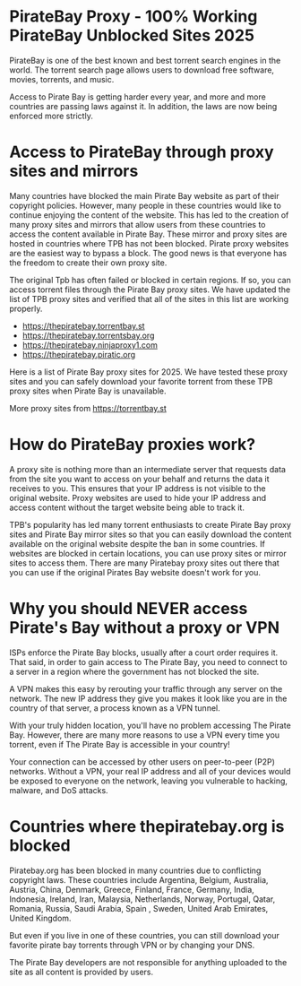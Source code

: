 # PirateBay Proxy - 100% Working PirateBay Unblocked Sites 2025

PirateBay is one of the best known and best torrent search engines in the world. The torrent search page allows users to download free software, movies, torrents, and music.

Access to Pirate Bay is getting harder every year, and more and more countries are passing laws against it. In addition, the laws are now being enforced more strictly.



# Access to PirateBay through proxy sites and mirrors
Many countries have blocked the main Pirate Bay website as part of their copyright policies. However, many people in these countries would like to continue enjoying the content of the website. This has led to the creation of many proxy sites and mirrors that allow users from these countries to access the content available in Pirate Bay. These mirror and proxy sites are hosted in countries where TPB has not been blocked. Pirate proxy websites are the easiest way to bypass a block. The good news is that everyone has the freedom to create their own proxy site.

The original Tpb has often failed or blocked in certain regions. If so, you can access torrent files through the Pirate Bay proxy sites. We have updated the list of TPB proxy sites and verified that all of the sites in this list are working properly.


- https://thepiratebay.torrentbay.st
- https://thepiratebay.torrentsbay.org
- https://thepiratebay.ninjaproxy1.com
- https://thepiratebay.piratic.org

Here is a list of Pirate Bay proxy sites for 2025. We have tested these proxy sites and you can safely download your favorite torrent from these TPB proxy sites when Pirate Bay is unavailable.

More proxy sites from https://torrentbay.st


# How do PirateBay proxies work?
A proxy site is nothing more than an intermediate server that requests data from the site you want to access on your behalf and returns the data it receives to you. This ensures that your IP address is not visible to the original website. Proxy websites are used to hide your IP address and access content without the target website being able to track it.

TPB's popularity has led many torrent enthusiasts to create Pirate Bay proxy sites and Pirate Bay mirror sites so that you can easily download the content available on the original website despite the ban in some countries. If websites are blocked in certain locations, you can use proxy sites or mirror sites to access them. There are many Piratebay proxy sites out there that you can use if the original Pirates Bay website doesn't work for you.


# Why you should NEVER access Pirate's Bay without a proxy or VPN
ISPs enforce the Pirate Bay blocks, usually after a court order requires it. That said, in order to gain access to The Pirate Bay, you need to connect to a server in a region where the government has not blocked the site.

A VPN makes this easy by rerouting your traffic through any server on the network. The new IP address they give you makes it look like you are in the country of that server, a process known as a VPN tunnel.

With your truly hidden location, you'll have no problem accessing The Pirate Bay. However, there are many more reasons to use a VPN every time you torrent, even if The Pirate Bay is accessible in your country!

Your connection can be accessed by other users on peer-to-peer (P2P) networks. Without a VPN, your real IP address and all of your devices would be exposed to everyone on the network, leaving you vulnerable to hacking, malware, and DoS attacks.



# Countries where thepiratebay.org is blocked
Piratebay.org has been blocked in many countries due to conflicting copyright laws. These countries include Argentina, Belgium, Australia, Austria, China, Denmark, Greece, Finland, France, Germany, India, Indonesia, Ireland, Iran, Malaysia, Netherlands, Norway, Portugal, Qatar, Romania, Russia, Saudi Arabia, Spain , Sweden, United Arab Emirates, United Kingdom.

But even if you live in one of these countries, you can still download your favorite pirate bay torrents through VPN or by changing your DNS.

The Pirate Bay developers are not responsible for anything uploaded to the site as all content is provided by users.

